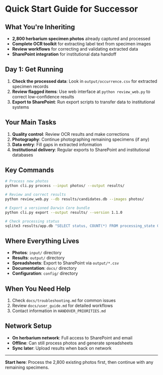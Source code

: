 # Quick Start Guide for Successor

## What You're Inheriting
- **2,800 herbarium specimen photos** already captured and processed
- **Complete OCR toolkit** for extracting label text from specimen images
- **Review workflows** for correcting and validating extracted data
- **SharePoint integration** for institutional data handoff

## Day 1: Get Running
1. **Check the processed data**: Look in `output/occurrence.csv` for extracted specimen records
2. **Review flagged items**: Use web interface at `python review_web.py` to correct low-confidence results
3. **Export to SharePoint**: Run export scripts to transfer data to institutional systems

## Your Main Tasks
1. **Quality control**: Review OCR results and make corrections
2. **Photography**: Continue photographing remaining specimens (if any)
3. **Data entry**: Fill gaps in extracted information
4. **Institutional delivery**: Regular exports to SharePoint and institutional databases

## Key Commands
```bash
# Process new photos
python cli.py process --input photos/ --output results/

# Review and correct results
python review_web.py --db results/candidates.db --images photos/

# Export a versioned Darwin Core bundle
python cli.py export --output results/ --version 1.1.0

# Check processing status
sqlite3 results/app.db "SELECT status, COUNT(*) FROM processing_state GROUP BY status;"
```

## Where Everything Lives
- **Photos**: `input/` directory
- **Results**: `output/` directory
- **Spreadsheets**: Export to SharePoint via `output/*.csv`
- **Documentation**: `docs/` directory
- **Configuration**: `config/` directory

## When You Need Help
1. Check `docs/troubleshooting.md` for common issues
2. Review `docs/user_guide.md` for detailed workflows
3. Contact information in `HANDOVER_PRIORITIES.md`

## Network Setup
- **On herbarium network**: Full access to SharePoint and email
- **Offline**: Can still process photos and generate spreadsheets
- **Sync later**: Upload results when back on network

---
**Start here**: Process the 2,800 existing photos first, then continue with any remaining specimens.
